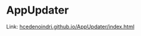 # AppUpdater

Link: [hcedenoindri.github.io/AppUpdater/index.html](https://hcedenoindri.github.io/AppUpdater/index.html)
